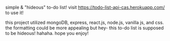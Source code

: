 simple & "hideous" to-do list! visit https://todo-list-api-cas.herokuapp.com/ to use it!

this project utilized mongoDB, express, react.js, node.js, vanilla js, and css. 
the formatting could be more appealing but hey- this to-do list is supposed to be hideous! hahaha. hope you enjoy!
